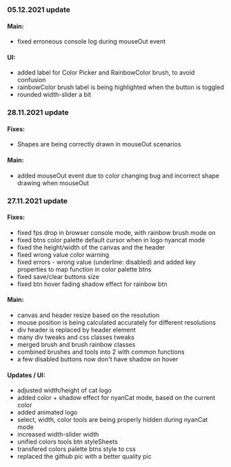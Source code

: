 ### 05.12.2021 update

#### Main:
- fixed erroneous console log during mouseOut event

#### UI:
- added label for Color Picker and RainbowColor brush, to avoid confusion
- rainbowColor brush label is being highlighted when the button is toggled
- rounded width-slider a bit

### 28.11.2021 update

#### Fixes: 
- Shapes are being correctly drawn in mouseOut scenarios

#### Main:
- added mouseOut event due to color changing bug and incorrect shape drawing when mouseOut


### 27.11.2021 update

#### Fixes: 
- fixed fps drop in browser console mode, with rainbow brush mode on
- fixed btns color palette default cursor when in logo nyancat mode
- fixed the height/width of the canvas and the header
- fixed wrong value color warning
- fixed errors - wrong value (underline: disabled) and added key properties to map function in color palette btns
- fixed save/clear buttons size
- fixed btn hover fading shadow effect for rainbow btn

#### Main:
- canvas and header resize based on the resolution
- mouse position is being calculated accurately for different resolutions
- div header is replaced by header element
- many div tweaks and css classes tweaks
- merged brush and brush rainbow classes
- combined brushes and tools into 2 with common functions
- a few disabled buttons now don't have shadow on hover

#### Updates / UI:
- adjusted width/height of cat logo
- added color + shadow effect for nyanCat mode, based on the current color
- added animated logo
- select, width, color tools are being properly hidden during nyanCat mode
- increased width-slider width
- unified colors tools btn styleSheets 
- transfered colors palette btns style to css
- replaced the github pic with a better quality pic
